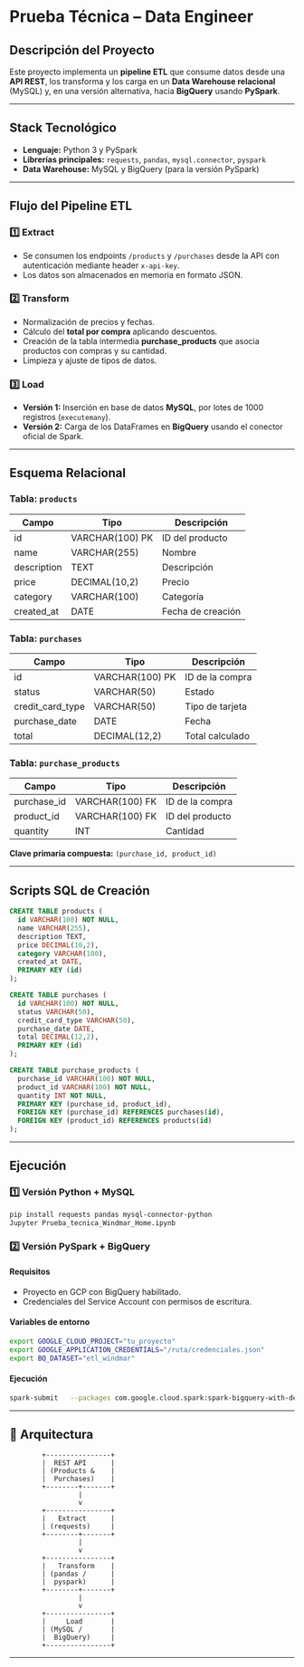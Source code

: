# Prueba Técnica – Data Engineer

## Descripción del Proyecto
Este proyecto implementa un **pipeline ETL** que consume datos desde una **API REST**, los transforma y los carga en un **Data Warehouse relacional** (MySQL) y, en una versión alternativa, hacia **BigQuery** usando **PySpark**.


---

## Stack Tecnológico
- **Lenguaje:** Python 3 y PySpark  
- **Librerías principales:** `requests`, `pandas`, `mysql.connector`, `pyspark`  
- **Data Warehouse:** MySQL y BigQuery (para la versión PySpark)  

---

## Flujo del Pipeline ETL

### 1️⃣ Extract
- Se consumen los endpoints `/products` y `/purchases` desde la API con autenticación mediante header `x-api-key`.
- Los datos son almacenados en memoria en formato JSON.

### 2️⃣ Transform
- Normalización de precios y fechas.
- Cálculo del **total por compra** aplicando descuentos.
- Creación de la tabla intermedia **purchase_products** que asocia productos con compras y su cantidad.
- Limpieza y ajuste de tipos de datos.

### 3️⃣ Load
- **Versión 1:** Inserción en base de datos **MySQL**, por lotes de 1000 registros (`executemany`).
- **Versión 2:** Carga de los DataFrames en **BigQuery** usando el conector oficial de Spark.

---

## Esquema Relacional

### Tabla: `products`
| Campo | Tipo | Descripción |
|--------|------|-------------|
| id | VARCHAR(100) PK | ID del producto |
| name | VARCHAR(255) | Nombre |
| description | TEXT | Descripción |
| price | DECIMAL(10,2) | Precio |
| category | VARCHAR(100) | Categoría |
| created_at | DATE | Fecha de creación |

### Tabla: `purchases`
| Campo | Tipo | Descripción |
|--------|------|-------------|
| id | VARCHAR(100) PK | ID de la compra |
| status | VARCHAR(50) | Estado |
| credit_card_type | VARCHAR(50) | Tipo de tarjeta |
| purchase_date | DATE | Fecha |
| total | DECIMAL(12,2) | Total calculado |

### Tabla: `purchase_products`
| Campo | Tipo | Descripción |
|--------|------|-------------|
| purchase_id | VARCHAR(100) FK | ID de la compra |
| product_id | VARCHAR(100) FK | ID del producto |
| quantity | INT | Cantidad |
**Clave primaria compuesta:** `(purchase_id, product_id)`

---

## Scripts SQL de Creación

```sql
CREATE TABLE products (
  id VARCHAR(100) NOT NULL,
  name VARCHAR(255),
  description TEXT,
  price DECIMAL(10,2),
  category VARCHAR(100),
  created_at DATE,
  PRIMARY KEY (id)
);

CREATE TABLE purchases (
  id VARCHAR(100) NOT NULL,
  status VARCHAR(50),
  credit_card_type VARCHAR(50),
  purchase_date DATE,
  total DECIMAL(12,2),
  PRIMARY KEY (id)
);

CREATE TABLE purchase_products (
  purchase_id VARCHAR(100) NOT NULL,
  product_id VARCHAR(100) NOT NULL,
  quantity INT NOT NULL,
  PRIMARY KEY (purchase_id, product_id),
  FOREIGN KEY (purchase_id) REFERENCES purchases(id),
  FOREIGN KEY (product_id) REFERENCES products(id)
);
```

---

## Ejecución

### 1️⃣ Versión Python + MySQL
```bash
pip install requests pandas mysql-connector-python
Jupyter Prueba_tecnica_Windmar_Home.ipynb
```

### 2️⃣ Versión PySpark + BigQuery
#### Requisitos
- Proyecto en GCP con BigQuery habilitado.
- Credenciales del Service Account con permisos de escritura.

#### Variables de entorno
```bash
export GOOGLE_CLOUD_PROJECT="tu_proyecto"
export GOOGLE_APPLICATION_CREDENTIALS="/ruta/credenciales.json"
export BQ_DATASET="etl_windmar"
```

#### Ejecución
```bash
spark-submit   --packages com.google.cloud.spark:spark-bigquery-with-dependencies_2.12:0.36.1   pyspark_etl_bigquery.py
```

---

## 🧭 Arquitectura

```
        +----------------+
        |  REST API      |
        | (Products &    |
        |  Purchases)    |
        +--------+-------+
                 |
                 v
        +----------------+
        |   Extract      |
        | (requests)     |
        +--------+-------+
                 |
                 v
        +----------------+
        |   Transform    |
        | (pandas /      |
        |  pyspark)      |
        +--------+-------+
                 |
                 v
        +----------------+
        |     Load       |
        | (MySQL /       |
        |  BigQuery)     |
        +----------------+
```

---

